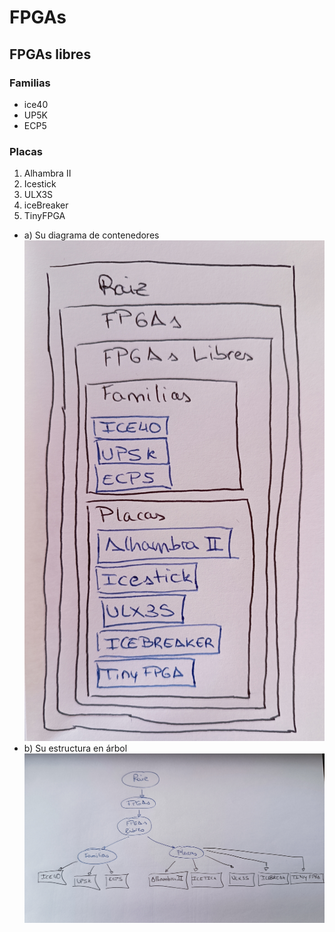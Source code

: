 # FPGAs

## FPGAs libres

### Familias

* ice40
* UP5K
* ECP5

### Placas

1. Alhambra II
2. Icestick
3. ULX3S
4. iceBreaker
5. TinyFPGA

* a) Su diagrama de contenedores
![](Ej4.A.jpg)
* b) Su estructura en árbol
![](E4.B.jpg)
